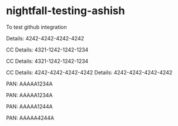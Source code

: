 # nightfall-testing-ashish
To test github integration

Details: 4242-4242-4242-4242

CC Details: 4321-1242-1242-1234

CC Details: 4321-1242-1242-1234

CC Details: 4242-4242-4242-4242
Details: 4242-4242-4242-4242

PAN: AAAAA1234A

PAN: AAAAA1234A

PAN: AAAAA1244A

PAN: AAAAA4244A
